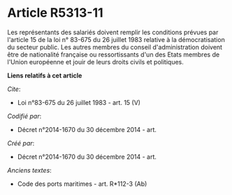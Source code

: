 # Article R5313-11

Les représentants des salariés doivent remplir les conditions prévues par l'article 15 de la loi n° 83-675 du 26 juillet 1983
relative à la démocratisation du secteur public. Les autres membres du conseil d'administration doivent être de nationalité
française ou ressortissants d'un des Etats membres de l'Union européenne et jouir de leurs droits civils et politiques.

**Liens relatifs à cet article**

_Cite_:

  - Loi n°83-675 du 26 juillet 1983 - art. 15 (V)

_Codifié par_:

  - Décret n°2014-1670 du 30 décembre 2014 - art.

_Créé par_:

  - Décret n°2014-1670 du 30 décembre 2014 - art.

_Anciens textes_:

  - Code des ports maritimes - art. R*112-3 (Ab)
